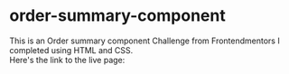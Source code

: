 # order-summary-component
This is an Order summary component Challenge from Frontendmentors I completed using HTML and CSS. <br/>
Here's the link to the live page: 
